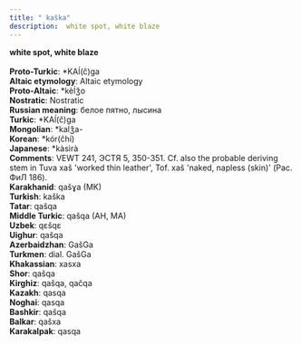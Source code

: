 ```yaml
---
title: " kaška"
description:  white spot, white blaze
---
```

<p data-pagefind-weight="0.5">
<strong> white spot, white blaze</strong><br><br>
<strong>Proto-Turkic</strong>:  *KAĺ(č)ga<br>
<strong>Altaic etymology</strong>:  Altaic etymology<br>
<strong> Proto-Altaic</strong>:  *kèĺǯo<br>
<strong>Nostratic</strong>:  Nostratic<br>
<strong>Russian meaning</strong>:  белое пятно, лысина<br>
<strong>Turkic</strong>:  *KAĺ(č)ga<br>
<strong>Mongolian</strong>:  *kalǯa-<br>
<strong>Korean</strong>:  *kór(čhí)<br>
<strong>Japanese</strong>:  *kàsìrà<br>
<strong>Comments</strong>:  VEWT 241, ЭСТЯ 5, 350-351. Cf. also the probable deriving stem in Tuva xaš 'worked thin leather', Tof. xaš 'naked, napless (skin)' (Рас. ФиЛ 186).<br>
<strong>Karakhanid</strong>:  qašɣa (MK)<br>
<strong>Turkish</strong>:  kaška<br>
<strong>Tatar</strong>:  qašqa<br>
<strong>Middle Turkic</strong>:  qašqa (AH, MA)<br>
<strong>Uzbek</strong>:  qɛšqɛ<br>
<strong>Uighur</strong>:  qašqa<br>
<strong>Azerbaidzhan</strong>:  GašGa<br>
<strong>Turkmen</strong>:  dial. GašGa<br>
<strong>Khakassian</strong>:  xasxa<br>
<strong>Shor</strong>:  qašqa<br>
<strong>Kirghiz</strong>:  qašqa, qačqa<br>
<strong>Kazakh</strong>:  qasqa<br>
<strong>Noghai</strong>:  qasqa<br>
<strong>Bashkir</strong>:  qašqa<br>
<strong>Balkar</strong>:  qašxa<br>
<strong>Karakalpak</strong>:  qasqa<br>

</p>
